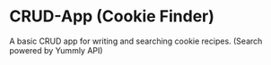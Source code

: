 # CRUD-App (Cookie Finder)

A basic CRUD app for writing and searching cookie recipes. (Search powered by Yummly API)
